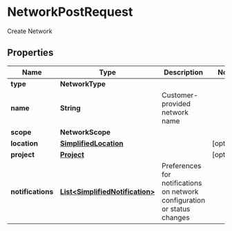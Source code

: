 

# NetworkPostRequest

Create Network

## Properties

| Name | Type | Description | Notes |
|------------ | ------------- | ------------- | -------------|
|**type** | **NetworkType** |  |  |
|**name** | **String** | Customer-provided network name |  |
|**scope** | **NetworkScope** |  |  |
|**location** | [**SimplifiedLocation**](SimplifiedLocation.md) |  |  [optional] |
|**project** | [**Project**](Project.md) |  |  [optional] |
|**notifications** | [**List&lt;SimplifiedNotification&gt;**](SimplifiedNotification.md) | Preferences for notifications on network configuration or status changes |  |



